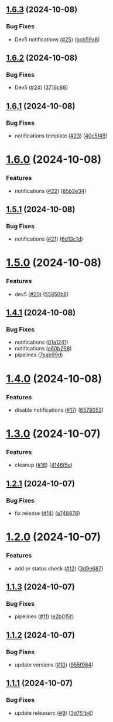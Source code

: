 ## [1.6.3](https://github.com/devops-toys/devops-toys/compare/v1.6.2...v1.6.3) (2024-10-08)


### Bug Fixes

* Dev5 notifications ([#25](https://github.com/devops-toys/devops-toys/issues/25)) ([bcb59a8](https://github.com/devops-toys/devops-toys/commit/bcb59a88b500c4d589cb70f2ecfdb179b5a8292b))

## [1.6.2](https://github.com/devops-toys/devops-toys/compare/v1.6.1...v1.6.2) (2024-10-08)


### Bug Fixes

* Dev5 ([#24](https://github.com/devops-toys/devops-toys/issues/24)) ([3716c68](https://github.com/devops-toys/devops-toys/commit/3716c68c184750c28104747a3d87e8b525de8138))

## [1.6.1](https://github.com/devops-toys/devops-toys/compare/v1.6.0...v1.6.1) (2024-10-08)


### Bug Fixes

* notifications template ([#23](https://github.com/devops-toys/devops-toys/issues/23)) ([40c5f49](https://github.com/devops-toys/devops-toys/commit/40c5f49132c0a99fd31e9a571fe92c58aaed89a7))

# [1.6.0](https://github.com/devops-toys/devops-toys/compare/v1.5.1...v1.6.0) (2024-10-08)


### Features

* notifications ([#22](https://github.com/devops-toys/devops-toys/issues/22)) ([85b2e34](https://github.com/devops-toys/devops-toys/commit/85b2e348dcaf82883ecb7d1ba94590e0bae4dd94))

## [1.5.1](https://github.com/devops-toys/devops-toys/compare/v1.5.0...v1.5.1) (2024-10-08)


### Bug Fixes

* notifications ([#21](https://github.com/devops-toys/devops-toys/issues/21)) ([6d13c1d](https://github.com/devops-toys/devops-toys/commit/6d13c1d19bd51706c504bd1a41348d353f1061c4))

# [1.5.0](https://github.com/devops-toys/devops-toys/compare/v1.4.1...v1.5.0) (2024-10-08)


### Features

* dev5 ([#20](https://github.com/devops-toys/devops-toys/issues/20)) ([55850b8](https://github.com/devops-toys/devops-toys/commit/55850b8da044603aaa1405c13cfc87881b8fa349))

## [1.4.1](https://github.com/devops-toys/devops-toys/compare/v1.4.0...v1.4.1) (2024-10-08)


### Bug Fixes

* notifications ([01a1241](https://github.com/devops-toys/devops-toys/commit/01a12413afd580d3ab7c3da5ffcfc1dcd34c62d8))
* notifications ([a60b298](https://github.com/devops-toys/devops-toys/commit/a60b298ef184ae62d8be9a1ea5f7c9cd5b637ae6))
* pipelines ([7eab99d](https://github.com/devops-toys/devops-toys/commit/7eab99dddd84e727c9f8c286d1de11ddf5dae8dd))

# [1.4.0](https://github.com/devops-toys/devops-toys/compare/v1.3.0...v1.4.0) (2024-10-08)


### Features

* disable notifications ([#17](https://github.com/devops-toys/devops-toys/issues/17)) ([6578053](https://github.com/devops-toys/devops-toys/commit/657805310e4e1618ba7b5e9d6ec2bb5f9c26747e))

# [1.3.0](https://github.com/devops-toys/devops-toys/compare/v1.2.1...v1.3.0) (2024-10-07)


### Features

* cleanup ([#16](https://github.com/devops-toys/devops-toys/issues/16)) ([4146f5e](https://github.com/devops-toys/devops-toys/commit/4146f5e39d293dd18511652311edca0faac1b5ba))

## [1.2.1](https://github.com/devops-toys/devops-toys/compare/v1.2.0...v1.2.1) (2024-10-07)


### Bug Fixes

* fix release ([#14](https://github.com/devops-toys/devops-toys/issues/14)) ([a748878](https://github.com/devops-toys/devops-toys/commit/a748878e649065df9dd58b485d44f5b9ae9fb1e3))

# [1.2.0](https://github.com/devops-toys/devops-toys/compare/v1.1.3...v1.2.0) (2024-10-07)


### Features

* add pr status check ([#12](https://github.com/devops-toys/devops-toys/issues/12)) ([3d9e687](https://github.com/devops-toys/devops-toys/commit/3d9e68785014e7d1d545bb01f3ba6970562ab096))

## [1.1.3](https://github.com/devops-toys/devops-toys/compare/v1.1.2...v1.1.3) (2024-10-07)


### Bug Fixes

* pipelines ([#11](https://github.com/devops-toys/devops-toys/issues/11)) ([e2b015f](https://github.com/devops-toys/devops-toys/commit/e2b015f970f16b95af54ee30d4b3b12a82607e91))

## [1.1.2](https://github.com/devops-toys/devops-toys/compare/v1.1.1...v1.1.2) (2024-10-07)


### Bug Fixes

* update versions ([#10](https://github.com/devops-toys/devops-toys/issues/10)) ([955f984](https://github.com/devops-toys/devops-toys/commit/955f984f2fbe5534f24fe3dfda08e8c373778dd8))

## [1.1.1](https://github.com/devops-toys/devops-toys/compare/v1.1.0...v1.1.1) (2024-10-07)


### Bug Fixes

* update releaserc ([#9](https://github.com/devops-toys/devops-toys/issues/9)) ([3d751b4](https://github.com/devops-toys/devops-toys/commit/3d751b462b3d69108c80ca8f6ca1837c2902b7fb))
